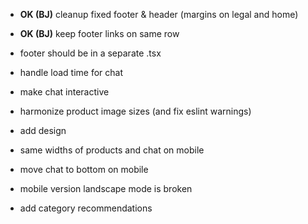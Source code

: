 - **OK (BJ)** cleanup fixed footer & header (margins on legal and home)
- **OK (BJ)** keep footer links on same row
- footer should be in a separate .tsx
- handle load time for chat
- make chat interactive
- harmonize product image sizes (and fix eslint warnings)
- add design
- same widths of products and chat on mobile
- move chat to bottom on mobile
- mobile version landscape mode is broken


- add category recommendations
